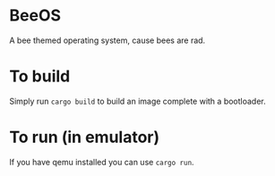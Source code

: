 # BeeOS

A bee themed operating system, cause bees are rad.

# To build

Simply run `cargo build` to build an image complete with a bootloader.

# To run (in emulator)

If you have qemu installed you can use `cargo run`.
